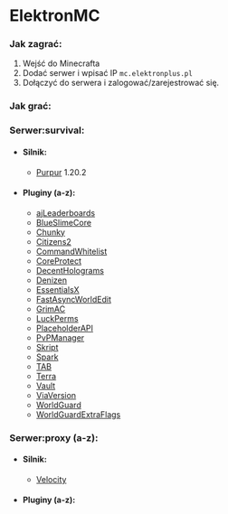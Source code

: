 # ElektronMC

### Jak zagrać:
  1. Wejść do Minecrafta
  2. Dodać serwer i wpisać IP `mc.elektronplus.pl`
  3. Dołączyć do serwera i zalogować/zarejestrować się.

### Jak grać:

### Serwer:survival:
- #### Silnik:
  - [Purpur](https://purpurmc.org/) 1.20.2

- #### Pluginy  (a-z):
  - [ajLeaderboards](https://github.com/ajgeiss0702/ajLeaderboards)
  - [BlueSlimeCore](https://github.com/SirBlobman/BlueSlimeCore)
  - [Chunky](https://github.com/pop4959/Chunky)
  - [Citizens2](https://github.com/CitizensDev/Citizens2)
  - [CommandWhitelist](https://github.com/YouHaveTrouble/CommandWhitelist)
  - [CoreProtect](https://github.com/PlayPro/CoreProtect)
  - [DecentHolograms](https://github.com/DecentSoftware-eu/DecentHolograms)
  - [Denizen](https://github.com/DenizenScript/Denizen)
  - [EssentialsX](https://github.com/EssentialsX/Essentials/)
  - [FastAsyncWorldEdit](https://github.com/IntellectualSites/FastAsyncWorldEdit)
  - [GrimAC](https://github.com/GrimAnticheat/Grim)
  - [LuckPerms](https://github.com/LuckPerms/LuckPerms)
  - [PlaceholderAPI](https://github.com/PlaceholderAPI/PlaceholderAPI)
  - [PvPManager](https://github.com/ChanceSD/PvPManager)
  - [Skript](https://github.com/SkriptLang/Skript)
  - [Spark](https://github.com/lucko/spark)
  - [TAB](https://github.com/NEZNAMY/TAB)
  - [Terra](https://github.com/PolyhedralDev/Terra)
  - [Vault](https://github.com/milkbowl/Vault)
  - [ViaVersion](https://github.com/ViaVersion/ViaVersion)
  - [WorldGuard](https://github.com/EngineHub/WorldGuard)
  - [WorldGuardExtraFlags](https://github.com/aromaa/WorldGuardExtraFlags)


### Serwer:proxy (a-z):
- #### Silnik:
  - [Velocity](https://papermc.io/software/velocity)

- #### Pluginy  (a-z):
